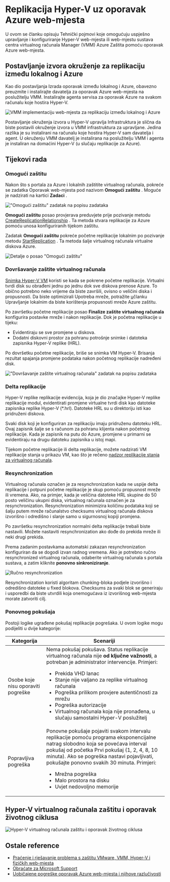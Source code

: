 <properties
    pageTitle="Replikacija Hyper-V uz oporavak web-mjesta za Azure | Microsoft Azure"
    description="U ovom se članku koristite da biste shvatili Tehnički pojmovi koje olakšavaju uspješno instalirati, konfigurirati i upravljati oporavak Azure web-mjesta."
    services="site-recovery"
    documentationCenter=""
    authors="Rajani-Janaki-Ram"
    manager="mkjain"
    editor=""/>

<tags
    ms.service="site-recovery"
    ms.devlang="na"
    ms.topic="article"
    ms.tgt_pltfrm="na"
    ms.workload="storage-backup-recovery"
    ms.date="09/12/2016"
    ms.author="rajanaki"/>  


# <a name="hyper-v-replication-with-azure-site-recovery"></a>Replikacija Hyper-V uz oporavak Azure web-mjesta

U ovom se članku opisuju Tehnički pojmovi koje omogućuju uspješno upravljanje i konfiguriranje Hyper-V web-mjesta ili web-mjestu sustava centra virtualnog računala Manager (VMM) Azure Zaštita pomoću oporavak Azure web-mjesta.

## <a name="setting-up-the-source-environment-for-replication-between-on-premises-and-azure"></a>Postavljanje izvora okruženje za replikaciju između lokalnog i Azure

Kao dio postavljanja Izrada oporavak između lokalnog i Azure, obavezno preuzmite i instalirajte davatelja za oporavak Azure web-mjesta na poslužitelju VMM. Instalirajte agenta servisa za oporavak Azure na svakom računalu koje hostira Hyper-V.

![VMM implementaciju web-mjesta za replikaciju između lokalnog i Azure](media/site-recovery-understanding-site-to-azure-protection/image00.png)

Postavljanje okruženja izvora u Hyper-V upravlja Infrastruktura je slična da biste postavili okruženje izvora u VMM infrastruktura za upravljane. Jedina razlika je su instalirani na računalu koje hostira Hyper-V sam davatelja i agent. U okruženju VMM davatelj je instalirana na poslužitelju VMM i agenta je instaliran na domaćini Hyper-V (u slučaju replikacije za Azure).

## <a name="workflows"></a>Tijekovi rada

### <a name="enable-protection"></a>Omogući zaštitu
Nakon što s portala za Azure i lokalnih zaštitite virtualnog računala, pokreće se zadatka Oporavak web-mjesta pod nazivom **Omogući zaštitu** . Moguće je nadzirati na kartici **Zadaci** .

!["Omogući zaštitu" zadatak na popisu zadataka](media/site-recovery-understanding-site-to-azure-protection/image001.PNG)

**Omogući zaštitu** posao provjerava preduvjete prije pozivanje metodu [CreateReplicationRelationship](https://msdn.microsoft.com/library/hh850036.aspx) . Ta metoda stvara replikacije za Azure pomoću unosa konfiguriranih tijekom zaštitu.

Zadatak **Omogući zaštitu** pokreće početne replikacije lokalnim po pozivanje metodu [StartReplication](https://msdn.microsoft.com/library/hh850303.aspx) . Ta metoda šalje virtualnog računala virtualne diskova Azure.

![Detalje o posao "Omogući zaštitu"](media/site-recovery-understanding-site-to-azure-protection/IMAGE002.PNG)

### <a name="finalize-protection-on-the-virtual-machine"></a>Dovršavanje zaštite virtualnog računala
[Snimka Hyper-V VM](https://technet.microsoft.com/library/dd560637.aspx) koristi se kada se pokrene početne replikacije. Virtualni tvrdi disk su obrađeni jednu po jednu dok sve diskova prenose Azure. To obično potrebno neko vrijeme da biste završili, ovisno o veličini diska i propusnosti. Da biste optimizirali Upotreba mreže, potražite [u](https://support.microsoft.com/kb/3056159)članku Upravljanje lokalnim da biste korištenja propusnosti mreže Azure zaštitu.

Po završetku početne replikacije posao **Finalize zaštite virtualnog računala** konfigurira postavke mreže i nakon replikacije. Dok je početna replikacije u tijeku:

- Evidentiraju se sve promjene u diskova. 
- Dodatni diskovni prostor za pohranu potrošnje snimke i datoteka zapisnika Hyper-V replike (HRL).

Po dovršetku početne replikacije, briše se snimka VM Hyper-V. Brisanja rezultat spajanja promjene podataka nakon početnog replikacije nadređeni disk.

!["Dovršavanje zaštite virtualnog računala" zadatak na popisu zadataka](media/site-recovery-understanding-site-to-azure-protection/image03.png)

### <a name="delta-replication"></a>Delta replikacije
Hyper-V replike replikacije evidencija, koja je dio značajke Hyper-V replike replikacije modul, evidentirati promjene virtualne tvrdi disk kao datoteke zapisnika replike Hyper-V (*.hrl). Datoteke HRL su u direktoriju isti kao pridruženi diskova.

Svaki disk koji je konfiguriran za replikaciju imaju pridruženu datoteku HRL. Ovaj zapisnik šalje se s računom za pohranu klijenta nakon početnog replikacije. Kada je zapisnik na putu do Azure, promjene u primarni se evidentiraju na drugu datoteku zapisnika u istoj mapi.

Tijekom početne replikacije ili delta replikacije, možete nadzirati VM replikacije stanja u prikazu VM, kao što je rečeno [nadzor replikacije stanja za virtualnog računala](./site-recovery-monitoring-and-troubleshooting.md#monitor-replication-health-for-virtual-machine).  

### <a name="resynchronization"></a>Resynchronization
Virtualnog računala označen je za resynchronization kada ne uspije delta replikacije i potpuni početne replikacije je skup pomoću propusnost mreže ili vremena. Ako, na primjer, kada je veličina datoteke HRL skupine do 50 posto veličinu ukupni diska, virtualnog računala označen je za resynchronization. Resynchronization minimizira količinu podataka koji se šalju putem mreže računalstvo checksums virtualnog računala diskova izvorišno i odredišno i slanje samo u sigurnosnoj kopiji promjena.

Po završetku resynchronization normalni delta replikacije trebali biste nastavili. Možete nastaviti resynchronization ako dođe do prekida mreže ili neki drugi prekida.

Prema zadanim postavkama automatski zakazan resynchronization konfiguriran da se dogodi izvan radnog vremena. Ako je potrebno ručno resynchronized virtualnog računala, odaberite virtualnog računala s portala sustava, a zatim kliknite **ponovno sinkroniziranje**.

![Ručno resynchronization](media/site-recovery-understanding-site-to-azure-protection/image04.png)

Resynchronization koristi algoritam chunking-bloka podjele izvorišno i odredišno datoteke u fixed blokova. Checksums za svaki blok se generiraju i usporedbi da biste utvrdili koja onemogućava iz izvorišnog web-mjesta morate zatvoriti cilj.

### <a name="retry-logic"></a>Ponovnog pokušaja
Postoji logike ugrađene pokušaj replikacije pogrešaka. U ovom logike mogu podijeliti u dvije kategorije:

| Kategorija                  | Scenariji                                    |
|---------------------------|----------------------------------------------|
| Osobe koje nisu oporaviti pogreške     | Nema pokušaj pokušava. Status replikacije virtualnog računala nije **od ključne važnosti**, a potreban je administrator intervencije. Primjeri: <ul><li>Prekida VHD lanac</li><li>Stanje nije valjano za replike virtualnog računala</li><li>Pogreška prilikom provjere autentičnosti za mrežu</li><li>Pogreška autorizacije</li><li>Virtualnog računala koja nije pronađena, u slučaju samostalni Hyper-V poslužitelj</li></ul>|
| Popravljiva pogreška         | Ponovne pokušaje pojaviti svakom intervalu replikacije pomoću programa eksponencijalne natrag slobodno koja se povećava interval pokušaj od početka Prvi pokušaj (1, 2, 4, 8, 10 minuta). Ako se pogreška nastavi pojavljivati, pokušajte ponovno svakih 30 minuta. Primjeri: <ul><li>Mrežna pogreška</li><li>Malo prostora na disku</li><li>Uvjet nedovoljno memorije</li></ul>|

## <a name="hyper-v-virtual-machine-protection-and-recovery-life-cycle"></a>Hyper-V virtualnog računala zaštitu i oporavak životnog ciklusa

![Hyper-V virtualnog računala zaštitu i oporavak životnog ciklusa](media/site-recovery-understanding-site-to-azure-protection/image05.png)

## <a name="other-references"></a>Ostale reference

- [Praćenje i rješavanje problema s zaštitu VMware, VMM, Hyper-V i fizičkih web-mjesta](./site-recovery-monitoring-and-troubleshooting.md)
- [Obraćate za Microsoft Support](./site-recovery-monitoring-and-troubleshooting.md#reaching-out-for-microsoft-support)
- [Uobičajene pogreške oporavak Azure web-mjesta i njihove razlučivosti](./site-recovery-monitoring-and-troubleshooting.md#common-asr-errors-and-their-resolutions)
